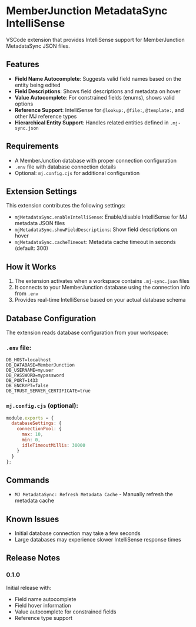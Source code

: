 # MemberJunction MetadataSync IntelliSense

VSCode extension that provides IntelliSense support for MemberJunction MetadataSync JSON files.

## Features

- **Field Name Autocomplete**: Suggests valid field names based on the entity being edited
- **Field Descriptions**: Shows field descriptions and metadata on hover
- **Value Autocomplete**: For constrained fields (enums), shows valid options
- **Reference Support**: IntelliSense for `@lookup:`, `@file:`, `@template:`, and other MJ reference types
- **Hierarchical Entity Support**: Handles related entities defined in `.mj-sync.json`

## Requirements

- A MemberJunction database with proper connection configuration
- `.env` file with database connection details
- Optional: `mj.config.cjs` for additional configuration

## Extension Settings

This extension contributes the following settings:

- `mjMetadataSync.enableIntelliSense`: Enable/disable IntelliSense for MJ metadata JSON files
- `mjMetadataSync.showFieldDescriptions`: Show field descriptions on hover
- `mjMetadataSync.cacheTimeout`: Metadata cache timeout in seconds (default: 300)

## How it Works

1. The extension activates when a workspace contains `.mj-sync.json` files
2. It connects to your MemberJunction database using the connection info from `.env`
3. Provides real-time IntelliSense based on your actual database schema

## Database Configuration

The extension reads database configuration from your workspace:

### `.env` file:
```env
DB_HOST=localhost
DB_DATABASE=MemberJunction
DB_USERNAME=myuser
DB_PASSWORD=mypassword
DB_PORT=1433
DB_ENCRYPT=false
DB_TRUST_SERVER_CERTIFICATE=true
```

### `mj.config.cjs` (optional):
```javascript
module.exports = {
  databaseSettings: {
    connectionPool: {
      max: 10,
      min: 0,
      idleTimeoutMillis: 30000
    }
  }
};
```

## Commands

- `MJ MetadataSync: Refresh Metadata Cache` - Manually refresh the metadata cache

## Known Issues

- Initial database connection may take a few seconds
- Large databases may experience slower IntelliSense response times

## Release Notes

### 0.1.0

Initial release with:
- Field name autocomplete
- Field hover information
- Value autocomplete for constrained fields
- Reference type support